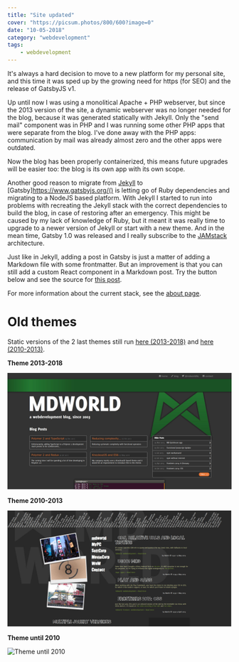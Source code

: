 ```yaml
---
title: "Site updated"
cover: "https://picsum.photos/800/600?image=0"
date: "10-05-2018"
category: "webdevelopment"
tags:
    - webdevelopment
---
```


It's always a hard decision to move to a new platform for my personal site, and this time it was sped up by the growing
need for https (for SEO) and the release of GatsbyJS v1. 

Up until now I was using a monolitical Apache + PHP webserver, but since the 2013 version of the site, a dynamic webserver
was no longer needed for the blog, because it was generated statically with Jekyll. Only the "send mail" component was 
in PHP and I was running some other PHP apps that were separate from the blog. I've done away with the PHP apps: 
communication by mail was already almost zero and the other apps were outdated. 

Now the blog has been properly containerized, this means future upgrades will be easier too: the blog is its own app
with its own scope. 

Another good reason to migrate from [Jekyll](https://jekyllrb.com/) to [Gatsby]https://www.gatsbyjs.org/() is letting go 
of Ruby dependencies and migrating to a NodeJS
based platform. With Jekyll I started to run into problems with recreating the Jekyll stack with the 
correct dependencies to build the blog, in case of restoring after an emergency. This might be caused by my lack of knowledge
of Ruby, but it meant it was really time to upgrade to a newer version of Jekyll or start with a new theme. And in the mean
time, Gatsby 1.0 was released and I really subscribe to the [JAMstack](https://jamstack.org/) architecture.  

Just like in Jekyll, adding a post in Gatsby is just a matter of adding a Markdown file with some frontmatter. But an improvement
is that you can still add a custom React component in a Markdown post. Try the button below and see the source for [this post](https://raw.githubusercontent.com/mdvanes/mdworld-jackson/master/content/posts/2018-05-10-site-updated.md). 

<hello-world></hello-world>

For more information about the current stack, see the [about page](about).

# Old themes

Static versions of the 2 last themes still run [here (2013-2018)](https://mdvanes.github.io/mdworld-ingram) 
and [here (2010-2013)](https://mdvanes.github.io/mdworld-simon).

**Theme 2013-2018**
 
![Theme 2013-2018](theme-ingram.jpg)

**Theme 2010-2013**
 
![Theme 2010-2013](theme-simon.jpg)


**Theme until 2010**
 
![Theme until 2010](https://www.mdvan.es/mdworld-simon/sites/default/files/images/vorig_design.jpg)
